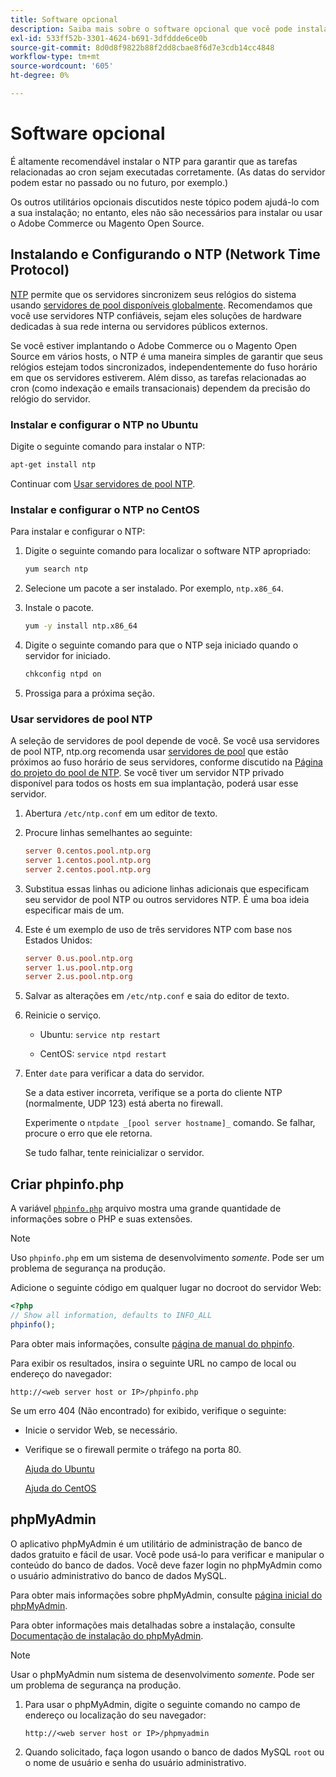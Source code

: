 ```yaml
---
title: Software opcional
description: Saiba mais sobre o software opcional que você pode instalar para oferecer suporte às instalações locais do Adobe Commerce.
exl-id: 533ff52b-3301-4624-b691-3dfddde6ce0b
source-git-commit: 8d0d8f9822b88f2dd8cbae8f6d7e3cdb14cc4848
workflow-type: tm+mt
source-wordcount: '605'
ht-degree: 0%

---
```


# Software opcional

É altamente recomendável instalar o NTP para garantir que as tarefas relacionadas ao cron sejam executadas corretamente. (As datas do servidor podem estar no passado ou no futuro, por exemplo.)

Os outros utilitários opcionais discutidos neste tópico podem ajudá-lo com a sua instalação; no entanto, eles não são necessários para instalar ou usar o Adobe Commerce ou Magento Open Source.

## Instalando e Configurando o NTP (Network Time Protocol)

[NTP](https://www.ntp.org/) permite que os servidores sincronizem seus relógios do sistema usando [servidores de pool disponíveis globalmente](https://www.ntppool.org/en/). Recomendamos que você use servidores NTP confiáveis, sejam eles soluções de hardware dedicadas à sua rede interna ou servidores públicos externos.

Se você estiver implantando o Adobe Commerce ou o Magento Open Source em vários hosts, o NTP é uma maneira simples de garantir que seus relógios estejam todos sincronizados, independentemente do fuso horário em que os servidores estiverem. Além disso, as tarefas relacionadas ao cron (como indexação e emails transacionais) dependem da precisão do relógio do servidor.

### Instalar e configurar o NTP no Ubuntu

Digite o seguinte comando para instalar o NTP:

```bash
apt-get install ntp
```

Continuar com [Usar servidores de pool NTP](#use-ntp-pool-servers).

### Instalar e configurar o NTP no CentOS

Para instalar e configurar o NTP:

1. Digite o seguinte comando para localizar o software NTP apropriado:

   ```bash
   yum search ntp
   ```

1. Selecione um pacote a ser instalado. Por exemplo, `ntp.x86_64`.

1. Instale o pacote.

   ```bash
   yum -y install ntp.x86_64
   ```

1. Digite o seguinte comando para que o NTP seja iniciado quando o servidor for iniciado.

   ```bash
   chkconfig ntpd on
   ```

1. Prossiga para a próxima seção.

### Usar servidores de pool NTP

A seleção de servidores de pool depende de você. Se você usa servidores de pool NTP, ntp.org recomenda usar [servidores de pool](https://www.ntppool.org/en/) que estão próximos ao fuso horário de seus servidores, conforme discutido na [Página do projeto do pool de NTP](https://www.ntppool.org/en/use.html). Se você tiver um servidor NTP privado disponível para todos os hosts em sua implantação, poderá usar esse servidor.

1. Abertura `/etc/ntp.conf` em um editor de texto.

1. Procure linhas semelhantes ao seguinte:

   ```conf
   server 0.centos.pool.ntp.org
   server 1.centos.pool.ntp.org
   server 2.centos.pool.ntp.org
   ```

1. Substitua essas linhas ou adicione linhas adicionais que especificam seu servidor de pool NTP ou outros servidores NTP. É uma boa ideia especificar mais de um.

1. Este é um exemplo de uso de três servidores NTP com base nos Estados Unidos:

   ```conf
   server 0.us.pool.ntp.org
   server 1.us.pool.ntp.org
   server 2.us.pool.ntp.org
   ```

1. Salvar as alterações em `/etc/ntp.conf` e saia do editor de texto.

1. Reinicie o serviço.

   * Ubuntu: `service ntp restart`

   * CentOS: `service ntpd restart`

1. Enter `date` para verificar a data do servidor.

   Se a data estiver incorreta, verifique se a porta do cliente NTP (normalmente, UDP 123) está aberta no firewall.

   Experimente o `ntpdate _[pool server hostname]_` comando. Se falhar, procure o erro que ele retorna.

   Se tudo falhar, tente reinicializar o servidor.

## Criar phpinfo.php

A variável [`phpinfo.php`](https://www.php.net/manual/en/function.phpinfo.php) arquivo mostra uma grande quantidade de informações sobre o PHP e suas extensões.

>[!NOTE]
>
>Uso `phpinfo.php` em um sistema de desenvolvimento _somente_. Pode ser um problema de segurança na produção.

Adicione o seguinte código em qualquer lugar no docroot do servidor Web:

```php
<?php
// Show all information, defaults to INFO_ALL
phpinfo();
```

Para obter mais informações, consulte [página de manual do phpinfo](https://www.php.net/manual/en/function.phpinfo.php).

Para exibir os resultados, insira o seguinte URL no campo de local ou endereço do navegador:

```http
http://<web server host or IP>/phpinfo.php
```

Se um erro 404 (Não encontrado) for exibido, verifique o seguinte:

* Inicie o servidor Web, se necessário.
* Verifique se o firewall permite o tráfego na porta 80.

  [Ajuda do Ubuntu](https://help.ubuntu.com/community/UFW)

  [Ajuda do CentOS](https://wiki.centos.org/HowTos%282f%29Network%282f%29IPTables.html)

## phpMyAdmin

O aplicativo phpMyAdmin é um utilitário de administração de banco de dados gratuito e fácil de usar. Você pode usá-lo para verificar e manipular o conteúdo do banco de dados. Você deve fazer login no phpMyAdmin como o usuário administrativo do banco de dados MySQL.

Para obter mais informações sobre phpMyAdmin, consulte [página inicial do phpMyAdmin](https://www.phpmyadmin.net/).

Para obter informações mais detalhadas sobre a instalação, consulte [Documentação de instalação do phpMyAdmin](https://docs.phpmyadmin.net/en/latest/setup.html#quick-install).

>[!NOTE]
>
>Usar o phpMyAdmin num sistema de desenvolvimento _somente_. Pode ser um problema de segurança na produção.

1. Para usar o phpMyAdmin, digite o seguinte comando no campo de endereço ou localização do seu navegador:

   ```http
   http://<web server host or IP>/phpmyadmin
   ```

1. Quando solicitado, faça logon usando o banco de dados MySQL `root` ou o nome de usuário e senha do usuário administrativo.
